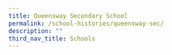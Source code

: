 ```yaml
---
title: Queensway Secondary School
permalink: /school-histories/queensway-sec/
description: ""
third_nav_title: Schools
---
```


